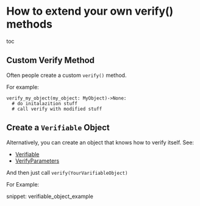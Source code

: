 # How to extend your own verify() methods

toc

## Custom Verify Method

Often people create a custom `verify()` method.

For example:

``` 
verify_my_object(my_object: MyObject)->None:
  # do initalazition stuff
  # call verify with modified stuff
```  
  
## Create a `Verifiable` Object

Alternatively, you can create an object that knows how to verify itself. 
See: 
* [Verifiable](https://github.com/approvals/ApprovalTests.Python/blob/main/approvaltests/core/verifiable.py#L7-L10)
* [VerifyParameters](https://github.com/approvals/ApprovalTests.Python/blob/main/approvaltests/core/verify_parameters.py)

And then just call `verify(YourVarifiableObject)`

For Example:

snippet: verifiable_object_example
  
